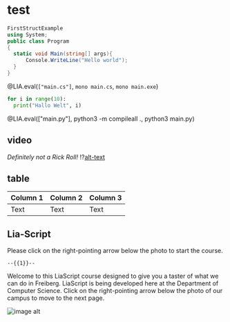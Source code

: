 <!--
author:   Mark Jacob
email:    Mark.Jacob@iuz.tu-freiberg.de
version:  0.0.1
language: en
narrator: UK English Female

import: https://github.com/liascript/CodeRunner

comment:  This document is a test ...

dark:     true

mode: Presentation

-->

# test

```csharp        
FirstStructExample
using System;
public class Program
{
  static void Main(string[] args){
      Console.WriteLine("Hello world");
  }
}
```
@LIA.eval(`["main.cs"]`, `mono main.cs`, `mono main.exe`)

```python     
for i in range(10):
  print("Hallo Welt", i)
```
@LIA.eval(["main.py"], python3 -m compileall ., python3 main.py)


## video

*Definitely not a Rick Roll!*
!?[alt-text](https://www.youtube.com/watch?v=dQw4w9WgXcQ)

## table

| Column 1 | Column 2 | Column 3 |
| -------- | -------- | -------- |
| Text     | Text     | Text     |


## Lia-Script

Please click on the right-pointing arrow below the photo to start the course.

    --{{1}}--
Welcome to this LiaScript course designed to give you a taster of what we can do in Freiberg. LiaScript is being developed here at the Department of Computer Science. Click on the right-pointing arrow below the photo of our campus to move to the next page.

![image alt](https://tu-freiberg.de/sites/default/files/imagecache/Bereichsgrafik/media/universitaet-4796/bildergalerien/banner_universitaet.jpg)
